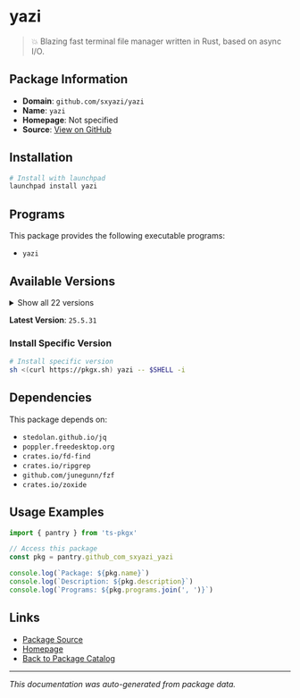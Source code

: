 # yazi

> 💥 Blazing fast terminal file manager written in Rust, based on async I/O.

## Package Information

- **Domain**: `github.com/sxyazi/yazi`
- **Name**: `yazi`
- **Homepage**: Not specified
- **Source**: [View on GitHub](https://github.com/pkgxdev/pantry/tree/main/projects/github.com/sxyazi/yazi/package.yml)

## Installation

```bash
# Install with launchpad
launchpad install yazi
```

## Programs

This package provides the following executable programs:

- `yazi`

## Available Versions

<details>
<summary>Show all 22 versions</summary>

- `25.5.31`, `25.5.28`, `25.4.8`, `25.3.2`, `25.2.26`
- `25.2.11`, `25.2.7`, `0.4.2`, `0.4.1`, `0.4.0`
- `0.3.3`, `0.3.2`, `0.3.1`, `0.3.0`, `0.2.5`
- `0.2.4`, `0.2.3`, `0.2.2`, `0.2.1`, `0.2.0`
- `0.1.5`, `0.1.4`

</details>

**Latest Version**: `25.5.31`

### Install Specific Version

```bash
# Install specific version
sh <(curl https://pkgx.sh) yazi -- $SHELL -i
```

## Dependencies

This package depends on:

- `stedolan.github.io/jq`
- `poppler.freedesktop.org`
- `crates.io/fd-find`
- `crates.io/ripgrep`
- `github.com/junegunn/fzf`
- `crates.io/zoxide`

## Usage Examples

```typescript
import { pantry } from 'ts-pkgx'

// Access this package
const pkg = pantry.github_com_sxyazi_yazi

console.log(`Package: ${pkg.name}`)
console.log(`Description: ${pkg.description}`)
console.log(`Programs: ${pkg.programs.join(', ')}`)
```

## Links

- [Package Source](https://github.com/pkgxdev/pantry/tree/main/projects/github.com/sxyazi/yazi/package.yml)
- [Homepage](#)
- [Back to Package Catalog](../package-catalog.md)

---

*This documentation was auto-generated from package data.*
